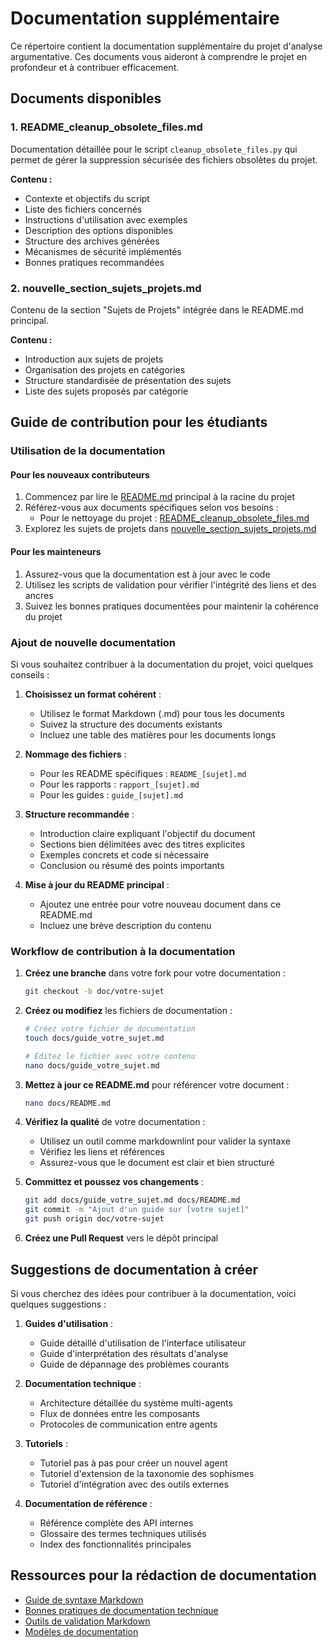 # Documentation supplémentaire

Ce répertoire contient la documentation supplémentaire du projet d'analyse argumentative. Ces documents vous aideront à comprendre le projet en profondeur et à contribuer efficacement.

## Documents disponibles

### 1. README_cleanup_obsolete_files.md

Documentation détaillée pour le script `cleanup_obsolete_files.py` qui permet de gérer la suppression sécurisée des fichiers obsolètes du projet.

**Contenu :**
- Contexte et objectifs du script
- Liste des fichiers concernés
- Instructions d'utilisation avec exemples
- Description des options disponibles
- Structure des archives générées
- Mécanismes de sécurité implémentés
- Bonnes pratiques recommandées

### 2. nouvelle_section_sujets_projets.md

Contenu de la section "Sujets de Projets" intégrée dans le README.md principal.

**Contenu :**
- Introduction aux sujets de projets
- Organisation des projets en catégories
- Structure standardisée de présentation des sujets
- Liste des sujets proposés par catégorie

## Guide de contribution pour les étudiants

### Utilisation de la documentation

#### Pour les nouveaux contributeurs

1. Commencez par lire le [README.md](../README.md) principal à la racine du projet
2. Référez-vous aux documents spécifiques selon vos besoins :
   - Pour le nettoyage du projet : [README_cleanup_obsolete_files.md](README_cleanup_obsolete_files.md)
3. Explorez les sujets de projets dans [nouvelle_section_sujets_projets.md](nouvelle_section_sujets_projets.md)

#### Pour les mainteneurs

1. Assurez-vous que la documentation est à jour avec le code
2. Utilisez les scripts de validation pour vérifier l'intégrité des liens et des ancres
3. Suivez les bonnes pratiques documentées pour maintenir la cohérence du projet

### Ajout de nouvelle documentation

Si vous souhaitez contribuer à la documentation du projet, voici quelques conseils :

1. **Choisissez un format cohérent** :
   - Utilisez le format Markdown (.md) pour tous les documents
   - Suivez la structure des documents existants
   - Incluez une table des matières pour les documents longs

2. **Nommage des fichiers** :
   - Pour les README spécifiques : `README_[sujet].md`
   - Pour les rapports : `rapport_[sujet].md`
   - Pour les guides : `guide_[sujet].md`

3. **Structure recommandée** :
   - Introduction claire expliquant l'objectif du document
   - Sections bien délimitées avec des titres explicites
   - Exemples concrets et code si nécessaire
   - Conclusion ou résumé des points importants

4. **Mise à jour du README principal** :
   - Ajoutez une entrée pour votre nouveau document dans ce README.md
   - Incluez une brève description du contenu

### Workflow de contribution à la documentation

1. **Créez une branche** dans votre fork pour votre documentation :
   ```bash
   git checkout -b doc/votre-sujet
   ```

2. **Créez ou modifiez** les fichiers de documentation :
   ```bash
   # Créez votre fichier de documentation
   touch docs/guide_votre_sujet.md
   
   # Éditez le fichier avec votre contenu
   nano docs/guide_votre_sujet.md
   ```

3. **Mettez à jour ce README.md** pour référencer votre document :
   ```bash
   nano docs/README.md
   ```

4. **Vérifiez la qualité** de votre documentation :
   - Utilisez un outil comme markdownlint pour valider la syntaxe
   - Vérifiez les liens et références
   - Assurez-vous que le document est clair et bien structuré

5. **Committez et poussez vos changements** :
   ```bash
   git add docs/guide_votre_sujet.md docs/README.md
   git commit -m "Ajout d'un guide sur [votre sujet]"
   git push origin doc/votre-sujet
   ```

6. **Créez une Pull Request** vers le dépôt principal

## Suggestions de documentation à créer

Si vous cherchez des idées pour contribuer à la documentation, voici quelques suggestions :

1. **Guides d'utilisation** :
   - Guide détaillé d'utilisation de l'interface utilisateur
   - Guide d'interprétation des résultats d'analyse
   - Guide de dépannage des problèmes courants

2. **Documentation technique** :
   - Architecture détaillée du système multi-agents
   - Flux de données entre les composants
   - Protocoles de communication entre agents

3. **Tutoriels** :
   - Tutoriel pas à pas pour créer un nouvel agent
   - Tutoriel d'extension de la taxonomie des sophismes
   - Tutoriel d'intégration avec des outils externes

4. **Documentation de référence** :
   - Référence complète des API internes
   - Glossaire des termes techniques utilisés
   - Index des fonctionnalités principales

## Ressources pour la rédaction de documentation

- [Guide de syntaxe Markdown](https://www.markdownguide.org/basic-syntax/)
- [Bonnes pratiques de documentation technique](https://www.writethedocs.org/guide/writing/beginners-guide-to-docs/)
- [Outils de validation Markdown](https://github.com/DavidAnson/markdownlint)
- [Modèles de documentation](https://github.com/kylelobo/The-Documentation-Compendium)